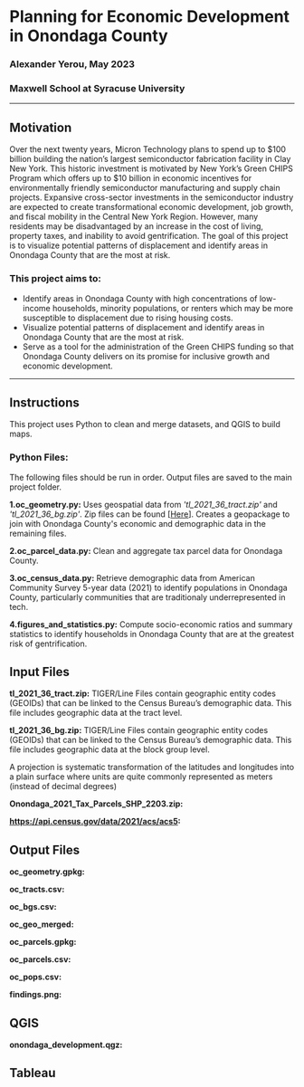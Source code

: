 # Planning for Economic Development in Onondaga County
### Alexander Yerou, May 2023
### Maxwell School at Syracuse University

___
## Motivation
Over the next twenty years, Micron Technology plans to spend up to $100 billion building the nation’s largest semiconductor fabrication facility in Clay New York. This historic investment is motivated by New York’s Green CHIPS Program which offers up to $10 billion in economic incentives for environmentally friendly semiconductor manufacturing and supply chain projects. Expansive cross-sector investments in the semiconductor industry are expected to create transformational economic development, job growth, and fiscal mobility in the Central New York Region. However, many residents may be disadvantaged by an increase in the cost of living, property taxes, and inability to avoid gentrification. The goal of this project is to visualize potential patterns of displacement and identify areas in Onondaga County that are the most at risk.  

### This project aims to:
- Identify areas in Onondaga County with high concentrations of low-income households, minority populations, or renters which may be more susceptible to displacement due to rising housing costs.
- Visualize potential patterns of displacement and identify areas in Onondaga County that are the most at risk. 
- Serve as a tool for the administration of the Green CHIPS funding so that Onondaga County delivers on its promise for inclusive growth and economic development.


___

## Instructions
This project uses Python to clean and merge datasets, and QGIS to build maps.

### Python Files:
The following files should be run in order. Output files are saved to the main project folder.

**1.oc_geometry.py:** Uses geospatial data from *'tl_2021_36_tract.zip'* and *'tl_2021_36_bg.zip'*.
Zip files can be found [[Here](https://www.census.gov/geographies/mapping-files/time-series/geo/tiger-line-file.2021.html#list-tab-790442341)].
Creates a geopackage to join with Onondaga County's economic and demographic data in the remaining files.

**2.oc_parcel_data.py:** Clean and aggregate tax parcel data for Onondaga County. 

**3.oc_census_data.py:** Retrieve demographic data from American Community Survey 5-year data (2021) 
to identify populations in Onondaga County, particularly communities that are 
traditionaly underrepresented in tech. 

**4.figures_and_statistics.py:** Compute socio-economic ratios and summary statistics 
to identify households in Onondaga County that are at the greatest risk of gentrification.

## Input Files
**tl_2021_36_tract.zip:** TIGER/Line Files contain geographic 
entity codes (GEOIDs) that can be linked to the Census Bureau’s demographic data.
This file includes geographic data at the tract level.

**tl_2021_36_bg.zip:** TIGER/Line Files contain geographic 
entity codes (GEOIDs) that can be linked to the Census Bureau’s demographic data.
This file includes geographic data at the block group level.

A projection is systematic transformation of the latitudes and longitudes into 
a plain surface where units are quite commonly represented as meters 
(instead of decimal degrees)

**Onondaga_2021_Tax_Parcels_SHP_2203.zip:**

**https://api.census.gov/data/2021/acs/acs5:**

## Output Files
**oc_geometry.gpkg:**

**oc_tracts.csv:**

**oc_bgs.csv:**

**oc_geo_merged:**

**oc_parcels.gpkg:**

**oc_parcels.csv:**

**oc_pops.csv:**

**findings.png:**

## QGIS
**onondaga_development.qgz:**

## Tableau


















